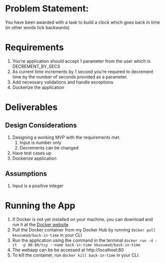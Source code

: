 # Problem Statement:
You have been awarded with a task to build a clock which goes back in time (in other words
tick backwards)

# Requirements

1. You’re application should accept 1 parameter from the user which is
DECREMENT_BY_SECS
2. As current time increments by 1 second you’re required to decrement time by the
number of seconds provided as a parameter.
3. Add necessary validations and handle exceptions
5. Dockerize the application

# Deliverables

## Design Considerations
1. Designing a working MVP with the requirements met.
   1. Input is number only
   2. Decrements can be changed
2. Have test cases up
3. Dockerize application

## Assumptions
1. Input is a positive integer

# Running the App
1. If Docker is not yet installed on your machine, you can download and run it at the [Docker website](https://docs.docker.com/get-docker/)
2. Pull the Docker container from my Docker Hub by running `docker pull kkusumad/back-in-time` in your CLI
3. Run the application using the command in the terminal `docker run -d -it  -p 80:80/tcp --name back-in-time kkusumad/back-in-time`
4. The webapp can be be accessed at http://localhost:80
5. To kill the container, run `docker kill back-in-time` in your CLI.

